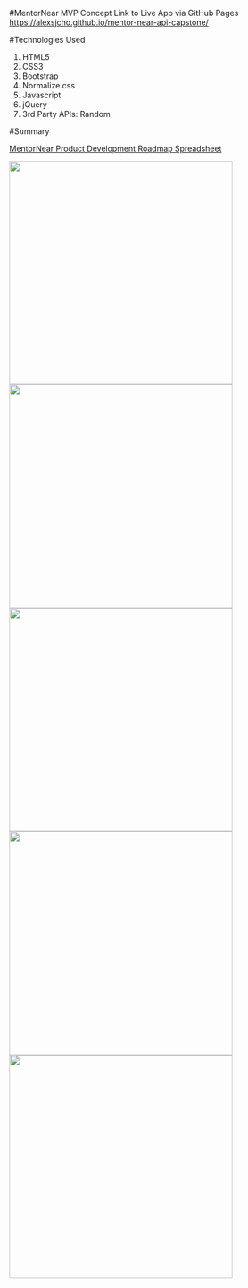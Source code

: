 #MentorNear MVP Concept
Link to Live App via GitHub Pages
https://alexsjcho.github.io/mentor-near-api-capstone/

#Technologies Used

1. HTML5
2. CSS3
3. Bootstrap
4. Normalize.css
5. Javascript
6. jQuery
7. 3rd Party APIs: Random

#Summary

[MentorNear Product Development Roadmap Spreadsheet ](https://docs.google.com/spreadsheets/d/1o8NDImBFhAAJPpzmy9itxwtU-3iuLET9MkZF2SLoVpA/edit?usp=sharing)

<img src= "#1homepage.png" width ="400" height="400">

<img src= "#2findmentorpage.png" width ="400" height="400">

<img src= "#3mentorcalendarpage.png" width ="400" height="400">

<img src= "#4mentorformpage.png" width ="400" height="400">

<img src= "#5confirmationpage.png" width ="400" height="400">
